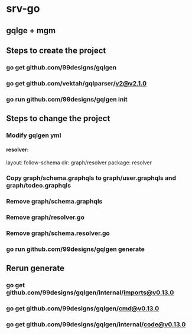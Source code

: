 # srv-go

## gqlge + mgm

## Steps to create the project

### go get github.com/99designs/gqlgen

### go get github.com/vektah/gqlparser/v2@v2.1.0

### go run github.com/99designs/gqlgen init

## Steps to change the project

### Modify gqlgen yml

#### resolver:

layout: follow-schema
dir: graph/resolver
package: resolver

### Copy graph/schema.graphqls to graph/user.graphqls and graph/todeo.graphqls

### Remove graph/schema.graphqls

### Remove graph/resolver.go

### Remove graph/schema.resolver.go

### go run github.com/99designs/gqlgen generate

## Rerun generate

### go get github.com/99designs/gqlgen/internal/imports@v0.13.0

### go get github.com/99designs/gqlgen/cmd@v0.13.0

### go get github.com/99designs/gqlgen/internal/code@v0.13.0
